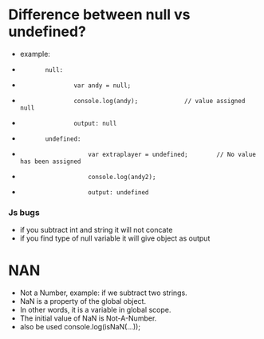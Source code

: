 # Difference between null vs undefined?
- example:
-            null:
-                    var andy = null;
-                    console.log(andy);             // value assigned null
-                    output: null
-            undefined:
-                        var extraplayer = undefined;        // No value has been assigned
-                        console.log(andy2);
-                        output: undefined 
### Js bugs
- if you subtract int and string it will not concate
- if you find type of null variable it will give object as output

# NAN
- Not a Number, example: if we subtract two strings.
- NaN is a property of the global object.
- In other words, it is a variable in global scope.
- The initial value of NaN is Not-A-Number.
- also be used console.log(isNaN(...));
